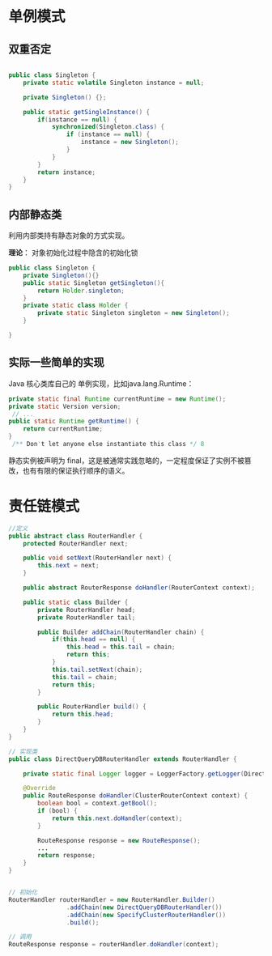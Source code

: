 
# 单例模式

## 双重否定

```java

public class Singleton {
    private static volatile Singleton instance = null;

    private Singleton() {};

    public static getSingleInstance() {
        if(instance == null) {
            synchronized(Singleton.class) {
                if (instance == null) {
                    instance = new Singleton();
                }
            }
        }
        return instance;
    }
}

```

## 内部静态类

利用内部类持有静态对象的方式实现。

**理论**： 对象初始化过程中隐含的初始化锁


```java
public class Singleton {
    private Singleton(){}
    public static Singleton getSingleton(){
        return Holder.singleton;
    } 
    private static class Holder {
        private static Singleton singleton = new Singleton();
    }

}
```

## 实际一些简单的实现
Java 核心类库自己的 单例实现，比如java.lang.Runtime：

```java
private static final Runtime currentRuntime = new Runtime();
private static Version version;
 // ...
public static Runtime getRuntime() {
    return currentRuntime;
}
 /** Don't let anyone else instantiate this class */ 8
```

静态实例被声明为 final，这是被通常实践忽略的，一定程度保证了实例不被篡改，也有有限的保证执行顺序的语义。                                                                                                                                                                                                                                                                                                                                                                                                                              


# 责任链模式

```java
//定义
public abstract class RouterHandler {
    protected RouterHandler next;

    public void setNext(RouterHandler next) {
        this.next = next;
    }

    public abstract RouterResponse doHandler(RouterContext context);

    public static class Builder {
        private RouterHandler head;
        private RouterHandler tail;

        public Builder addChain(RouterHandler chain) {
            if(this.head == null) {
                this.head = this.tail = chain;
                return this;
            }
            this.tail.setNext(chain);
            this.tail = chain;
            return this;
        }

        public RouterHandler build() {
            return this.head;
        }
    }
}

// 实现类
public class DirectQueryDBRouterHandler extends RouterHandler {

    private static final Logger logger = LoggerFactory.getLogger(DirectQueryDBRouterHandler.class);

    @Override
    public RouteResponse doHandler(ClusterRouterContext context) {
        boolean bool = context.getBool();
        if (bool) {
            return this.next.doHandler(context);
        }

        RouteResponse response = new RouteResponse();
        ...
        return response;
    }
}


// 初始化
RouterHandler routerHandler = new RouterHandler.Builder()
                .addChain(new DirectQueryDBRouterHandler())
                .addChain(new SpecifyClusterRouterHandler())
                .build();

// 调用
RouteResponse response = routerHandler.doHandler(context);

```